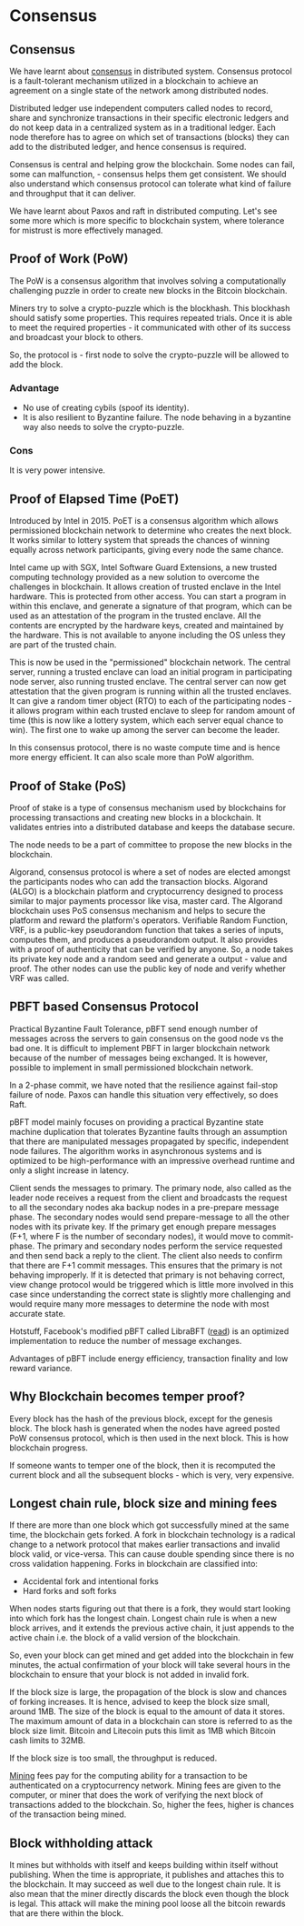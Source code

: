 # Consensus

## Consensus
We have learnt about [consensus](../parallel-concurrent-distributed-programming/distributed-programming/consensus-protocols.md) in distributed system. Consensus protocol is a fault-tolerant mechanism utilized in a blockchain to achieve an agreement on a single state of the network among distributed nodes.

Distributed ledger use independent computers called nodes to record, share and synchronize transactions in their specific electronic ledgers and do not keep data in a centralized system as in a traditional ledger. Each node therefore has to agree on which set of transactions (blocks) they can add to the distributed ledger, and hence consensus is required.

Consensus is central and helping grow the blockchain. Some nodes can fail, some can malfunction, - consensus helps them get consistent. We should also understand which consensus protocol can tolerate what kind of failure and throughput that it can deliver.

We have learnt about Paxos and raft in distributed computing. Let's see some more which is more specific to blockchain system, where tolerance for mistrust is more effectively managed.

## Proof of Work (PoW)

The PoW is a consensus algorithm that involves solving a computationally challenging puzzle in order to create new blocks in the Bitcoin blockchain.

Miners try to solve a crypto-puzzle which is the blockhash. This blockhash should satisfy some properties. This requires repeated trials. Once it is able to meet the required properties - it communicated with other of its success and broadcast your block to others.

So, the protocol is - first node to solve the crypto-puzzle will be allowed to add the block.

### Advantage
* No use of creating cybils (spoof its identity).
* It is also resilient to Byzantine failure. The node behaving in a byzantine way also needs to solve the crypto-puzzle.

### Cons
It is very power intensive.


## Proof of Elapsed Time (PoET)
Introduced by Intel in 2015. PoET is a consensus algorithm which allows permissioned blockchain network to determine who creates the next block. It works similar to lottery system that spreads the chances of winning equally across network participants, giving every node the same chance.

Intel came up with SGX, Intel Software Guard Extensions, a new trusted computing technology provided as a new solution to overcome the challenges in blockchain. It allows creation of trusted enclave in the Intel hardware. This is protected from other access. You can start a program in within this enclave, and generate a signature of that program, which can be used as an attestation of the program in the trusted enclave. All the contents are encrypted by the hardware keys, created and maintained by the hardware. This is not available to anyone including the OS unless they are part of the trusted chain.

This is now be used in the "permissioned" blockchain network. The central server, running a trusted enclave can load an initial program in participating node server, also running trusted enclave. The central server can now get attestation that the given program is running within all the trusted enclaves. It can give a random timer object (RTO) to each of the participating nodes - it allows program within each trusted enclave to sleep for random amount of time (this is now like a lottery system, which each server equal chance to win). The first one to wake up among the server can become the leader.

In this consensus protocol, there is no waste compute time and is hence more energy efficient. It can also scale more than PoW algorithm.

## Proof of Stake (PoS)
Proof of stake is a type of consensus mechanism used by blockchains for processing transactions and creating new blocks in a blockchain. It validates entries into a distributed database and keeps the database secure.

The node needs to be a part of committee to propose the new blocks in the blockchain.

Algorand, consensus protocol is where a set of nodes are elected amongst the participants nodes who can add the transaction blocks. Algorand (ALGO) is a blockchain platform and cryptocurrency designed to process similar to major payments processor like visa, master card. The Algorand blockchain uses PoS consensus mechanism and helps to secure the platform and reward the platform's operators. Verifiable Random Function, VRF, is a public-key pseudorandom function that takes a series of inputs, computes them, and produces a pseudorandom output. It also provides with a proof of authenticity that can be verified by anyone. So, a node takes its private key node and a random seed and generate a output - value and proof. The other nodes can use the public key of node and verify whether VRF was called.


## PBFT based Consensus Protocol
Practical Byzantine Fault Tolerance, pBFT send enough number of messages across the servers to gain consensus on the good node vs the bad one. It is difficult to implement PBFT in larger blockchain network because of the number of messages being exchanged. It is however, possible to implement in small permissioned blockchain network.

In a 2-phase commit, we have noted that the resilience against fail-stop failure of node. Paxos can handle this situation very effectively, so does Raft.

pBFT model mainly focuses on providing a practical Byzantine state machine duplication that tolerates Byzantine faults through an assumption that there are manipulated messages propagated by specific, independent node failures. The algorithm works in asynchronous systems and is optimized to be high-performance with an impressive overhead runtime and only a slight increase in latency.

Client sends the messages to primary. The primary node, also called as the leader node receives a request from the client and broadcasts the request to all the secondary nodes aka backup nodes in a pre-prepare message phase. The secondary nodes would send prepare-message to all the other nodes with its private key. If the primary get enough prepare messages (F+1, where F is the number of secondary nodes), it would move to commit-phase. The primary and secondary nodes perform the service requested and then send back a reply to the client. The client also needs to confirm that there are F+1 commit messages. This ensures that the primary is not behaving improperly. If it is detected that primary is not behaving correct, view change protocol would be triggered which is little more involved in this case since understanding the correct state is slightly more challenging and would require many more messages to determine the node with most accurate state.

Hotstuff, Facebook's modified pBFT called LibraBFT ([read](https://medium.com/ontologynetwork/hotstuff-the-consensus-protocol-behind-facebooks-librabft-a5503680b151)) is an optimized implementation to reduce the number of message exchanges.

Advantages of pBFT include energy efficiency, transaction finality and low reward variance.

## Why Blockchain becomes temper proof?
Every block has the hash of the previous block, except for the genesis block. The block hash is generated when the nodes have agreed posted PoW consensus protocol, which is then used in the next block. This is how blockchain progress.

If someone wants to temper one of the block, then it is recomputed the current block and all the subsequent blocks - which is very, very expensive.

## Longest chain rule, block size and mining fees
If there are more than one block which got successfully mined at the same time, the blockchain gets forked. A fork in blockchain technology is a radical change to a network protocol that makes earlier transactions and invalid block valid, or vice-versa. This can cause double spending since there is no cross validation happening. Forks in blockchain are classified into:
* Accidental fork and intentional forks
* Hard forks and soft forks

When nodes starts figuring out that there is a fork, they would start looking into which fork has the longest chain. Longest chain rule is when a new block arrives, and it extends the previous active chain, it just appends to the active chain i.e. the block of a valid version of the blockchain.

So, even your block can get mined and get added into the blockchain in few minutes, the actual confirmation of your block will take several hours in the blockchain to ensure that your block is not added in invalid fork.

If the block size is large, the propagation of the block is slow and chances of forking increases. It is hence, advised to keep the block size small, around 1MB. The size of the block is equal to the amount of data it stores. The maximum amount of data in a blockchain can store is referred to as the block size limit. Bitcoin and Litecoin puts this limit as 1MB which Bitcoin cash limits to 32MB.

If the block size is too small, the throughput is reduced. 

[Mining](mining.md) fees pay for the computing ability for a transaction to be authenticated on a cryptocurrency network. Mining fees are given to the computer, or miner that does the work of verifying the next block of transactions added to the blockchain. So, higher the fees, higher is chances of the transaction being mined.

## Block withholding attack
It mines but withholds with itself and keeps building within itself without publishing. When the time is appropriate, it publishes and attaches this to the blockchain. It may succeed as well due to the longest chain rule. It is also mean that the miner directly discards the block even though the block is legal. This attack will make the mining pool loose all the bitcoin rewards that are there within the block.
